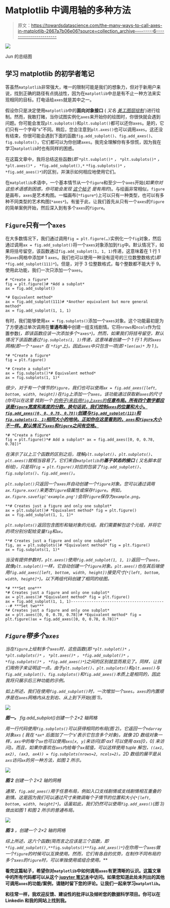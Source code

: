# Matplotlib 中调用轴的多种方法

> 原文：<https://towardsdatascience.com/the-many-ways-to-call-axes-in-matplotlib-2667a7b06e06?source=collection_archive---------6----------------------->

![](img/c1e4fe38ce267e876d549f0a98646461.png)

Jun 的总结图

## 学习 matplotlib 的初学者笔记

答虽然`matplotlib`非常强大，唯一的限制可能是我们的想象力，但对于新用户来说，找到正确的路径有点挑战性，因为在`matplotlib`中总是有不止一种方法来实现相同的目标。打电话给`axes`就是其中之一。

假设你只是决定使用`matplotlib`中的**面向对象接口** ( *又名* [*美工图层绘制*](/plt-xxx-or-ax-xxx-that-is-the-question-in-matplotlib-8580acf42f44) )进行绘制。然而，我敢打赌，当你试图实例化`axes`来开始你的绘图时，你很快就会遇到问题。你可能会发现`plt.subplots()`和`plt.subplot()`都可以还你`axes`。是的，它们只有一个字母“s”不同。稍后，您会注意到`plt.axes()`也可以调用`axes`。这还没有结束，你很可能会遇到下面的函数`fig.add_subplot()`、`fig.add_axes()`、`fig.subplots()`，它们都可以为你创建`axes`。我完全理解你有多惊慌，因为我在学习`matplotlib`时也有同样的困惑。

在这篇文章中，我将总结这些函数(*即* `*plt.subplot()*` *，* `*plt.subplots()*` *，* `*plt.axes()*` *，* `*fig.add_subplot(),*` `*fig.subplots()*` *，* `*fig.add_axes()*`)的区别，并演示如何相应地使用它们。

在`matplotlib`术语中，一个基本情节从一个`figure`和至少一个`axes`开始(*如果你对这些术语感到困惑，你可能会发现* [*这个帖子*](/plt-xxx-or-ax-xxx-that-is-the-question-in-matplotlib-8580acf42f44) *是有用的*)。与绘画非常相似，`figure`是画布，`axes`是艺术构图。一幅画布(`*figure*`)上可以只有一种类型，也可以有多种不同类型的艺术构图(`*axes*`)。有鉴于此，让我们首先从只有一个`axes`的`figure`的简单案例开始，然后深入到有多个`axes`的`figure`。

## `Figure`只有一个`axes`

在大多数情况下，我们通过调用`fig = plt.figure(…)`实例化一个`fig`对象，然后通过调用`ax = fig.add_subplot()`将一个`axes`对象添加到`fig`中。默认情况下，如果将括号留空，该函数通过`fig.add_subplot(1, 1, 1)`传递，这意味着在 1 行 1 列`axes`网格中添加# 1 `axes`。我们也可以使用一种没有逗号的三位数整数格式(*即* `*fig.add_subplot(111)*`)。但是，对于 3 位整数格式，每个整数都不能大于 9。使用此功能，我们一次只添加一个`axes`。

```
# *Create a figure*
fig = plt.figure()# *Add a subplot*
ax = fig.add_subplot()

*# Equivalent method*
ax = fig.add_subplot(111)# *Another equivalent but more general method*
ax = fig.add_subplot(1, 1, 1)
```

有时，我们能够使用`ax = fig.subplots()`添加一个`axes`对象。这个功能最初是为了方便通过单次调用在**普通布局**中创建一组支线剧情。它将`nrows`和`ncols`作为位置参数(*，即该函数应该一次添加多个*`*axes*`*)。然而，如果我们将括号留空，默认情况下该函数通过`fig.subplots(1, 1)`传递，这意味着创建一个 1 行 1 列的`axes`网格(*即一个* `*axes*` *在* `*fig*`上)。因此`axes`中只包含一项(*即* `*len(ax)*` *为 1* )。*

```
*# *Create a figure*
fig = plt.figure()

*# Create a subplot*
ax = fig.subplots()*# Equivalent method*
ax = fig.subplots(1, 1)*
```

*很少，对于有一个情节的`figure`，我们也可以使用`ax = fig.add_axes([left, bottom, width, height])`在`fig`上添加一个`axes`。该功能通过获取新`axes`的尺寸(*你可以在这里* 找到一个 [*的例子)来启用`fig`上`axes`的**任意布局。所有四个数字都应该是`figure`宽度和高度的分数。换句话说，我们控制`axes`的位置和大小。`fig.add_axes([0, 0, 0.78, 0.78])`创建与`fig.add_subplot(111)`和`fig.subplots(1, 1)`相同大小的地块。正如你在这里看到的，`axes`和`figure`大小不一样。默认情况下`axes`和`figure`之间有空格。***](/plt-xxx-or-ax-xxx-that-is-the-question-in-matplotlib-8580acf42f44)*

```
*# *Create a figure*
fig = plt.figure()*# Add a subplot* ax = fig.add_axes([0, 0, 0.78, 0.78])*
```

*在演示了以上三个函数的区别之后，理解`plt.subplot()`、`plt.subplots()`、`plt.axes()`就相当容易了。它们来自`matplotlib`的**基于状态的接口** ( *又名脚本层标绘*)，只是将`fig = plt.figure()`对应的包装了`fig.add_subplot()`、`fig.subplots()`、`fig.add_axes()`。*

*`plt.subplot()`只返回一个`axes`并自动创建一个`figure`对象。您可以通过调用`ax.figure.xxx()`来更改`figure`级属性或保存`figure`。例如，`ax.figure.savefig('example.png')`会将`figure`保存为`example.png`。*

```
**# Creates just a figure and only one subplot*
ax = plt.subplot()# *Equivalent method* fig = plt.figure()
ax = fig.add_subplot(1, 1, 1)*
```

*`plt.subplots()`返回包含图形和轴对象的元组。我们需要解包这个元组，并将它的项分别分配给变量`fig`和`ax`。*

```
**# Creates just a figure and only one subplot*
fig, ax = plt.subplots()# *Equivalent method* fig = plt.figure()
ax = fig.subplots(1, 1)*
```

*当没有提供参数时，`plt.axes()`使用`fig.add_subplot(1, 1, 1)`返回一个`axes`，就像`plt.subplot()`一样，它自动创建一个`figure`对象。`plt.axes()`也在其后端使用`fig.add_axes([left, bottom, width, height])`接受尺寸(`*[left, bottom, width, height]*`)。以下两组代码创建了相同的绘图。*

```
*# ***Set one***
*# Creates just a figure and only one subplot*
ax = plt.axes()# *Equivalent method* fig = plt.figure()
ax = fig.add_subplot(1, 1, 1)-------------------------------------------# ***Set two***
*# Creates just a figure and only one subplot*
ax = plt.axes([0, 0, 0.78, 0.78])# *Equivalent method* fig = plt.figure()ax = fig.add_axes([0, 0, 0.78, 0.78])*
```

## *`Figure`带多个`axes`*

*当在`figure`上绘制多个`axes`时，这些函数(*即* `*plt.subplot()*` *，* `*plt.subplots()*` *，* `*plt.axes()*` *，* `*fig.add_subplot()*` *，* `*fig.subplots()*` *，* `*fig.add_axes()*`)之间的区别就显而易见了。同样，让我们用例子来证明这一点。由于`plt.subplot()`、`plt.subplots()`和`plt.axes()`与`fig.add_subplot()`、`fig.subplots()`和`fig.add_axes()`本质上是相同的，因此我将只展示后三种功能的示例。*

*如上所述，我们在使用`fig.add_subplot()`时，一次增加一个`axes`。`axes`的内置顺序是在`axes`网格内从左到右、从上到下开始(图 1)。*

*![](img/a0ee4e109f9d2790d23f7ffcd67f3439.png)*

***图一。** fig.add_subplot()创建一个 2×2 轴网格*

*用一行代码使用`fig.subplots()`可以获得相同的布局(图 2)。它返回一个`ndarray`对象`axs` ( *我在* `*ax*` *后面加了一个‘s’表示它包含多个对象*)。就像 2D 数组对象一样，`axs`中的每个`ax`也可以使用`axs[x, y]`来访问(*即 ax1 可以使用 axs[0，0]* 来访问)。而且，如果你喜欢在`axs`内给每个`ax`赋值，可以这样使用 tuple 解包，`((ax1, ax2), (ax3, ax4)) = fig.subplots(nrows=2, ncols=2)`。2D 数组的展平是从`axs`访问`ax`的另一种方法，如图 2 所示。*

*![](img/1b03e062e78fc0c8aba6eee1de7a8062.png)*

***图 2** 创建一个 2×2 轴的网格*

*通常，`fig.add_axes()`用于任意布局，例如入口支线剧情或支线剧情相互重叠的剧情。这是因为我们可以通过尺寸来微调每个子情节的位置和大小(`*[left, bottom, width, height]*`)。话虽如此，我们仍然可以使用`fig.add_axes()`(图 3)做出如图 1 和图 2 所示的普通布局。*

*![](img/4b0c1752e63467b506a5fb8e0a94f2f0.png)*

***图 3** 。创建一个 2×2 轴的网格*

*综上所述，这六个函数(*简而言之应该是三个函数，即*`*fig.add_subplot(),*`*`*fig.subplots()*`*`*fig.add_axes()*`)在你用一个`axes`做一个`figure`的时候可以互换使用。然而，它们有各自的优势，在制作不同布局的多个`axes`的`figure`时，可以单独使用或组合使用。***

**看完这篇帖子，希望你对`matplotlib`中如何调用`axes`有更清晰的认识。这篇文章中的所有代码都可以从这个 [jupyter 笔记本](https://github.com/Perishleaf/data-visualisation-scripts/blob/master/matplotlib_init_fig_ax/matplotlib_init_fig_ax.ipynb)中访问。如果您知道此处未列出的其他可调用`axes`的功能/案例，请随时留下您的评论。让我们一起来学习`matplotlib`。**

**和往常一样，我欢迎反馈、建设性的批评以及倾听您的数据科学项目。你可以在 Linkedin 和我的网站上找到我。**